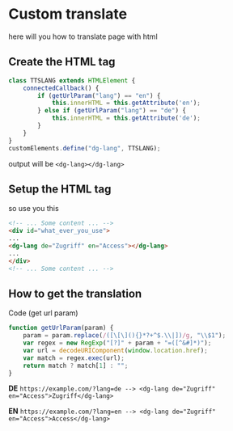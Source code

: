 # Custom translate
here will you how to translate page with html

## Create the HTML tag
```javascript
class TTSLANG extends HTMLElement {
    connectedCallback() {
        if (getUrlParam("lang") == "en") {
            this.innerHTML = this.getAttribute('en');
        } else if (getUrlParam("lang") == "de") {
            this.innerHTML = this.getAttribute('de');
        }
    }
}
customElements.define("dg-lang", TTSLANG);
```
output will be `<dg-lang></dg-lang>`

## Setup the HTML tag
so use you this

```html
<!-- ... Some content ... -->
<div id="what_ever_you_use">
...
<dg-lang de="Zugriff" en="Access"></dg-lang>
...
</div>
<!-- ... Some content ... -->
```

## How to get the translation 

Code (get url param)
```javascript
function getUrlParam(param) {
    param = param.replace(/([\[\](){}*?+^$.\\|])/g, "\\$1");
    var regex = new RegExp("[?]" + param + "=([^&#]*)");
    var url = decodeURIComponent(window.location.href);
    var match = regex.exec(url);
    return match ? match[1] : "";
}
```

**DE**
`https://example.com/?lang=de --> <dg-lang de="Zugriff" en="Access">Zugriff</dg-lang>`

**EN**
`https://example.com/?lang=en --> <dg-lang de="Zugriff" en="Access">Access</dg-lang>`

